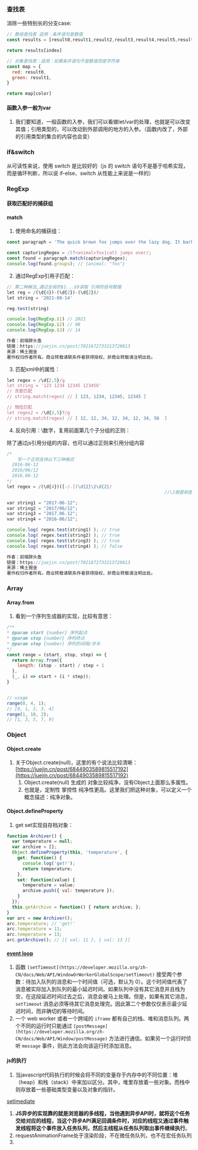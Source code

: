 <a name="Wpwsc"></a>
### 查找表
消除一些特别长的分支case:
```javascript
// 数组查找表 适用：条件语句是数值
const results = [result0,result1,result2,result3,result4,result5,result6,result7,result8,result9,result10,result11]

return results[index]

// 对象查找表：适用：如果条件语句不是数值而是字符串
const map = {
  red: result0,
  green: result1,
}

return map[color]


```
<a name="UTCKd"></a>
#### 函数入参一般为var

1. 我们要知道，一般函数的入参，我们可以看做let/var的处理，也就是可以改变其值；引用类型的，可以改动到外部调用的地方的入参。（函数内改了，外部的引用类型的集合的内容也会变）
<a name="l0Hy8"></a>
### if&switch
从可读性来说，使用 switch 是比较好的（js 的 switch 语句不是基于哈希实现，而是循环判断，所以说 if-else、switch 从性能上来说是一样的）
<a name="JKeCw"></a>
### RegExp
<a name="ARKV8"></a>
#### 获取匹配好的捕获组
<a name="j1UDs"></a>
#### match

1. 使用命名的捕获组：
```javascript
const paragraph = 'The quick brown fox jumps over the lazy dog. It barked.';

const capturingRegex = /(?<animal>fox|cat) jumps over/;
const found = paragraph.match(capturingRegex);
console.log(found.groups); // {animal: "fox"}
```

2. 通过RegExp引用子匹配：
```javascript
// 第二种解法,通过全局的$1...$9读取 引用的括号数据
let reg = /(\d{4})-(\d{2})-(\d{2})/
let string = '2021-08-14'

reg.test(string)

console.log(RegExp.$1) // 2021
console.log(RegExp.$2) // 08
console.log(RegExp.$3) // 14

作者：前端胖头鱼
链接：https://juejin.cn/post/7021672733213720613
来源：稀土掘金
著作权归作者所有。商业转载请联系作者获得授权，非商业转载请注明出处。
```

3. 匹配xml中的属性：
```javascript
let regex = /\d{2,5}/g
let string = '123 1234 12345 123456'
// 贪婪匹配
// string.match(regex) // [ 123, 1234, 12345, 12345 ]

// 惰性匹配
let regex2 = /\d{2,5}?/g
// string.match(regex) // [ 12, 12, 34, 12, 34, 12, 34, 56  ]

```

4. 反向引用：\数字，复用前面第几个子分组的正则：

除了通过js引用分组的内容，也可以通过正则来引用分组内容
```javascript
/*
    写一个正则支持以下三种格式
  2016-06-12
  2016/06/12
  2016.06-12
*/
let regex = /(\d{4})([-/.])\d{2}\2\d{2}/
															//\2就是前面第二个分组（-/.）															

var string1 = "2017-06-12";
var string2 = "2017/06/12";
var string3 = "2017.06.12";
var string4 = "2016-06/12";

console.log( regex.test(string1) ); // true
console.log( regex.test(string2) ); // true
console.log( regex.test(string3) ); // true
console.log( regex.test(string4) ); // false

作者：前端胖头鱼
链接：https://juejin.cn/post/7021672733213720613
来源：稀土掘金
著作权归作者所有。商业转载请联系作者获得授权，非商业转载请注明出处。
```
<a name="AnbYq"></a>
### Array
<a name="2oNxG"></a>
#### Array.from

1. 看到一个序列生成器的实现，比较有意思：
```javascript
/**
* @param start {number} 序列起点
* @param stop {number} 序列终点
* @param step {number} 序列的间隔/步长
*/
const range = (start, stop, step) => {
  return Array.from({
    length: (stop - start) / step + 1
  }, 
  (_, i) => start + (i * step));
}


// usage
range(0, 4, 1);
// [0, 1, 2, 3, 4]
range(1, 10, 2);
// [1, 3, 5, 7, 9]
```
<a name="qOye2"></a>
### Object
<a name="ORVA6"></a>
#### Object.create

1. 关于Object.create(null)，这里的有个说法比较清晰：[https://juejin.cn/post/6844903589815517192](https://juejin.cn/post/6844903589815517192)
   1. Object.create(null) 生成的 对象比较纯净，没有Object上面那么多属性。
   1. 也就是，定制性 掌控性 纯净性更高。这里我们把这种对象，可以定义一个概念描述：纯净对象。

<a name="Object.defineProperty"></a>
#### Object.defineProperty

1. get set实现自存档对象：
```javascript
function Archiver() {
  var temperature = null;
  var archive = [];
  Object.defineProperty(this, 'temperature', {
    get: function() {
      console.log('get!');
      return temperature;
    },
    set: function(value) {
      temperature = value;
      archive.push({ val: temperature });
    }
  });
  this.getArchive = function() { return archive; };
}
var arc = new Archiver();
arc.temperature; // 'get!'
arc.temperature = 11;
arc.temperature = 13;
arc.getArchive(); // [{ val: 11 }, { val: 13 }]
```

<a name="c2Wpr"></a>
#### [event loop](https://developer.mozilla.org/zh-CN/docs/Web/JavaScript/EventLoop)

1. 函数 `[setTimeout](https://developer.mozilla.org/zh-CN/docs/Web/API/WindowOrWorkerGlobalScope/setTimeout)` 接受两个参数：待加入队列的消息和一个时间值（可选，默认为 0）。这个时间值代表了消息被实际加入到队列的最小延迟时间。如果队列中没有其它消息并且栈为空，在这段延迟时间过去之后，消息会被马上处理。但是，如果有其它消息，`setTimeout` 消息必须等待其它消息处理完。因此第二个参数仅仅表示最少延迟时间，而非确切的等待时间。
1. 一个 web worker 或者一个跨域的 `iframe` 都有自己的栈、堆和消息队列。两个不同的运行时只能通过 `[postMessage](https://developer.mozilla.org/zh-CN/docs/Web/API/Window/postMessage)` 方法进行通信。如果另一个运行时侦听 `message` 事件，则此方法会向该运行时添加消息。
<a name="KaA9E"></a>
#### js的执行

1. 当javascript代码执行的时候会将不同的变量存于内存中的不同位置：堆（heap）和栈（stack）中来加以区分。其中，堆里存放着一些对象。而栈中则存放着一些基础类型变量以及对象的指针。

[setImediate](https://developer.mozilla.org/zh-CN/docs/Web/API/Window/setImmediate)

1. **JS异步的实现靠的就是浏览器的多线程，当他遇到异步API时，就将这个任务交给对应的线程，当这个异步API满足回调条件时，对应的线程又通过事件触发线程将这个事件放入任务队列，然后主线程从任务队列取出事件继续执行**。
1. requestAnimationFrame处于渲染阶段，不在微任务队列，也不在宏任务队列
1. <br />
